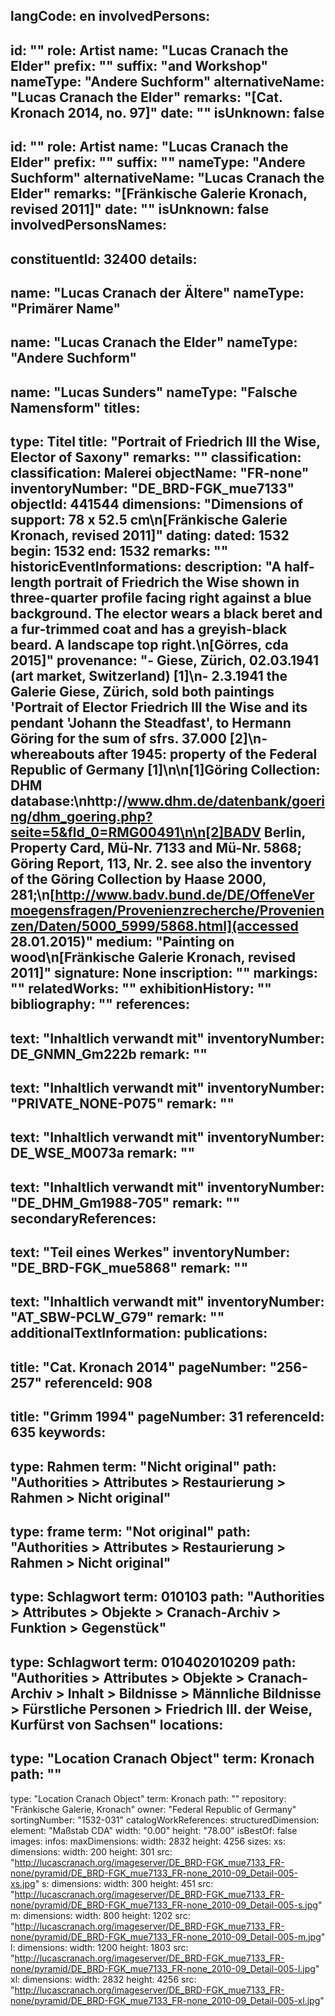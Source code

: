 langCode: en
involvedPersons: 
 - 
   id: ""
  role: Artist
  name: "Lucas Cranach the Elder"
  prefix: ""
  suffix: "and Workshop"
  nameType: "Andere Suchform"
  alternativeName: "Lucas Cranach the Elder"
  remarks: "[Cat. Kronach 2014, no. 97]"
  date: ""
  isUnknown: false
 - 
   id: ""
  role: Artist
  name: "Lucas Cranach the Elder"
  prefix: ""
  suffix: ""
  nameType: "Andere Suchform"
  alternativeName: "Lucas Cranach the Elder"
  remarks: "[Fränkische Galerie Kronach, revised 2011]"
  date: ""
  isUnknown: false
involvedPersonsNames: 
 - 
   constituentId: 32400
  details: 
   - 
   name: "Lucas Cranach der Ältere"
    nameType: "Primärer Name"
   - 
   name: "Lucas Cranach the Elder"
    nameType: "Andere Suchform"
   - 
   name: "Lucas Sunders"
    nameType: "Falsche Namensform"
titles: 
 - 
   type: Titel
  title: "Portrait of Friedrich III the Wise, Elector of Saxony"
  remarks: ""
classification: 
 classification: Malerei
objectName: "FR-none"
inventoryNumber: "DE_BRD-FGK_mue7133"
objectId: 441544
dimensions: "Dimensions of support: 78 x 52.5 cm\n[Fränkische Galerie Kronach, revised 2011]"
dating: 
 dated: 1532
 begin: 1532
 end: 1532
 remarks: ""
 historicEventInformations: 
description: "A half-length portrait of Friedrich the Wise shown in three-quarter profile facing right against a blue background. The elector wears a black beret and a fur-trimmed coat and has a greyish-black beard. A landscape top right.\n[Görres, cda 2015]"
provenance: "- Giese, Zürich, 02.03.1941 (art market, Switzerland) [1]\n- 2.3.1941 the Galerie Giese, Zürich, sold both paintings 'Portrait of Elector Friedrich III the Wise and its pendant 'Johann the Steadfast', to Hermann Göring for the sum of sfrs. 37.000 [2]\n- whereabouts after 1945: property of the Federal Republic of Germany [1]\n\n[1]Göring Collection: DHM database:\nhttp://www.dhm.de/datenbank/goering/dhm_goering.php?seite=5&fld_0=RMG00491\n\n[2]BADV Berlin, Property Card, Mü-Nr. 7133 and Mü-Nr. 5868;  Göring Report, 113, Nr. 2. see also the inventory of the Göring Collection by Haase 2000, 281;\n[http://www.badv.bund.de/DE/OffeneVermoegensfragen/Provenienzrecherche/Provenienzen/Daten/5000_5999/5868.html](accessed 28.01.2015)"
medium: "Painting on wood\n[Fränkische Galerie Kronach, revised 2011]"
signature: None
inscription: ""
markings: ""
relatedWorks: ""
exhibitionHistory: ""
bibliography: ""
references: 
 - 
   text: "Inhaltlich verwandt mit"
  inventoryNumber: DE_GNMN_Gm222b
  remark: ""
 - 
   text: "Inhaltlich verwandt mit"
  inventoryNumber: "PRIVATE_NONE-P075"
  remark: ""
 - 
   text: "Inhaltlich verwandt mit"
  inventoryNumber: DE_WSE_M0073a
  remark: ""
 - 
   text: "Inhaltlich verwandt mit"
  inventoryNumber: "DE_DHM_Gm1988-705"
  remark: ""
secondaryReferences: 
 - 
   text: "Teil eines Werkes"
  inventoryNumber: "DE_BRD-FGK_mue5868"
  remark: ""
 - 
   text: "Inhaltlich verwandt mit"
  inventoryNumber: "AT_SBW-PCLW_G79"
  remark: ""
additionalTextInformation: 
publications: 
 - 
   title: "Cat. Kronach 2014"
  pageNumber: "256-257"
  referenceId: 908
 - 
   title: "Grimm 1994"
  pageNumber: 31
  referenceId: 635
keywords: 
 - 
   type: Rahmen
  term: "Nicht original"
  path: "Authorities > Attributes > Restaurierung > Rahmen > Nicht original"
 - 
   type: frame
  term: "Not original"
  path: "Authorities > Attributes > Restaurierung > Rahmen > Nicht original"
 - 
   type: Schlagwort
  term: 010103
  path: "Authorities > Attributes > Objekte > Cranach-Archiv > Funktion > Gegenstück"
 - 
   type: Schlagwort
  term: 010402010209
  path: "Authorities > Attributes > Objekte > Cranach-Archiv > Inhalt > Bildnisse > Männliche Bildnisse > Fürstliche Personen > Friedrich III. der Weise, Kurfürst von Sachsen"
locations: 
 - 
   type: "Location Cranach Object"
  term: Kronach
  path: ""
 - 
   type: "Location Cranach Object"
  term: Kronach
  path: ""
repository: "Fränkische Galerie, Kronach"
owner: "Federal Republic of Germany"
sortingNumber: "1532-031"
catalogWorkReferences: 
structuredDimension: 
 element: "Maßstab CDA"
 width: "0.00"
 height: "78.00"
isBestOf: false
images: 
 infos: 
  maxDimensions: 
   width: 2832
   height: 4256
 sizes: 
  xs: 
   dimensions: 
    width: 200
    height: 301
   src: "http://lucascranach.org/imageserver/DE_BRD-FGK_mue7133_FR-none/pyramid/DE_BRD-FGK_mue7133_FR-none_2010-09_Detail-005-xs.jpg"
  s: 
   dimensions: 
    width: 300
    height: 451
   src: "http://lucascranach.org/imageserver/DE_BRD-FGK_mue7133_FR-none/pyramid/DE_BRD-FGK_mue7133_FR-none_2010-09_Detail-005-s.jpg"
  m: 
   dimensions: 
    width: 800
    height: 1202
   src: "http://lucascranach.org/imageserver/DE_BRD-FGK_mue7133_FR-none/pyramid/DE_BRD-FGK_mue7133_FR-none_2010-09_Detail-005-m.jpg"
  l: 
   dimensions: 
    width: 1200
    height: 1803
   src: "http://lucascranach.org/imageserver/DE_BRD-FGK_mue7133_FR-none/pyramid/DE_BRD-FGK_mue7133_FR-none_2010-09_Detail-005-l.jpg"
  xl: 
   dimensions: 
    width: 2832
    height: 4256
   src: "http://lucascranach.org/imageserver/DE_BRD-FGK_mue7133_FR-none/pyramid/DE_BRD-FGK_mue7133_FR-none_2010-09_Detail-005-xl.jpg"